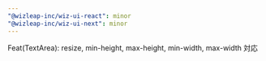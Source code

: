 ```yaml
---
"@wizleap-inc/wiz-ui-react": minor
"@wizleap-inc/wiz-ui-next": minor
---
```


Feat(TextArea): resize, min-height, max-height, min-width, max-width 対応
